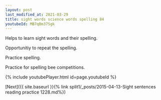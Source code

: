 ```yaml
---
layout: post
last_modified_at: 2021-03-29
title: sight words science words spelling 84
youtubeId: MB7qBm37Sgk
---
```

 
 
Helps to learn sight words and their spelling.

Opportunitiy to repeat the spelling. 

Practice spelling. 
 
Practice for spelling bee competitions. 
 
{% include youtubePlayer.html id=page.youtubeId %}
 
 

[Next]({{ site.baseurl }}{% link  split1/_posts/2015-04-13-Sight sentences reading practice 1228.md%})
 
